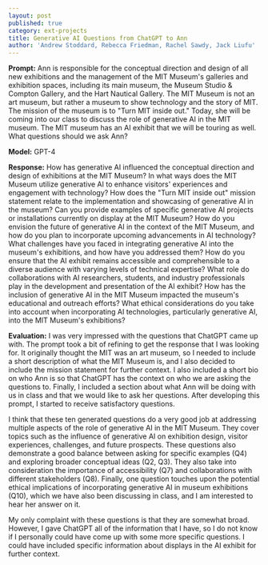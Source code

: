 ```yaml
---
layout: post
published: true
category: ext-projects
title: Generative AI Questions from ChatGPT to Ann
author: 'Andrew Stoddard, Rebecca Friedman, Rachel Sawdy, Jack Liufu'
---
```

**Prompt:** Ann is responsible for the conceptual direction and design of all new exhibitions and the management of the MIT Museum's galleries and exhibition spaces, including its main museum, the Museum Studio & Compton Gallery, and the Hart Nautical Gallery. The MIT Museum is not an art museum, but rather a museum to show technology and the story of MIT. The mission of the museum is to "Turn MIT inside out." Today, she will be coming into our class to discuss the role of generative AI in the MIT museum. The MIT museum has an AI exhibit that we will be touring as well. What questions should we ask Ann?

**Model:** GPT-4

**Response:**
How has generative AI influenced the conceptual direction and design of exhibitions at the MIT Museum?
In what ways does the MIT Museum utilize generative AI to enhance visitors' experiences and engagement with technology?
How does the "Turn MIT inside out" mission statement relate to the implementation and showcasing of generative AI in the museum?
Can you provide examples of specific generative AI projects or installations currently on display at the MIT Museum?
How do you envision the future of generative AI in the context of the MIT Museum, and how do you plan to incorporate upcoming advancements in AI technology?
What challenges have you faced in integrating generative AI into the museum's exhibitions, and how have you addressed them?
How do you ensure that the AI exhibit remains accessible and comprehensible to a diverse audience with varying levels of technical expertise?
What role do collaborations with AI researchers, students, and industry professionals play in the development and presentation of the AI exhibit?
How has the inclusion of generative AI in the MIT Museum impacted the museum's educational and outreach efforts?
What ethical considerations do you take into account when incorporating AI technologies, particularly generative AI, into the MIT Museum's exhibitions?

**Evaluation:**
I was very impressed with the questions that ChatGPT came up with. The prompt took a bit of refining to get the response that I was looking for. It originally thought the MIT was an art museum, so I needed to include a short description of what the MIT Museum is, and I also decided to include the mission statement for further context. I also included a short bio on who Ann is so that ChatGPT has the context on who we are asking the questions to. Finally, I included a section about what Ann will be doing with us in class and that we would like to ask her questions. After developing this prompt, I started to receive satisfactory questions. 

I think that these ten generated questions do a very good job at addressing multiple aspects of the role of generative AI in the MIT Museum. They cover topics such as the influence of generative AI on exhibition design, visitor experiences, challenges, and future prospects. These questions also demonstrate a good balance between asking for specific examples (Q4) and exploring broader conceptual ideas (Q2, Q3). They also take into consideration the importance of accessibility (Q7) and collaborations with different stakeholders (Q8). Finally, one question touches upon the potential ethical implications of incorporating generative AI in museum exhibitions (Q10), which we have also been discussing in class, and I am interested to hear her answer on it.

My only complaint with these questions is that they are somewhat broad. However, I gave ChatGPT all of the information that I have, so I do not know if I personally could have come up with some more specific questions. I could have included specific information about displays in the AI exhibit for further context.

